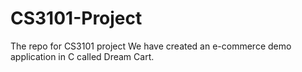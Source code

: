 # CS3101-Project
The repo for CS3101 project
We have created an e-commerce demo application in C called Dream Cart.

